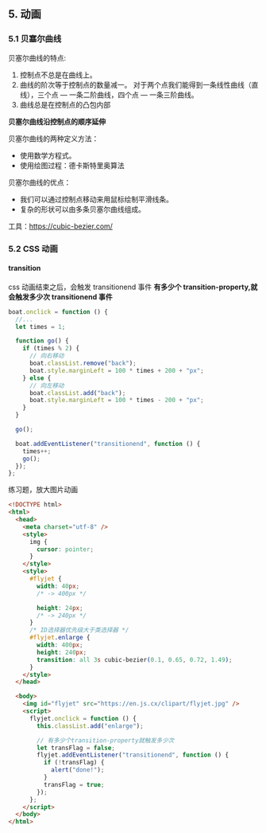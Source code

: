 ## 5. 动画

### 5.1 贝塞尔曲线

贝塞尔曲线的特点:

1. 控制点不总是在曲线上。
2. 曲线的阶次等于控制点的数量减一。 对于两个点我们能得到一条线性曲线（直线），三个点 — 一条二阶曲线，四个点 — 一条三阶曲线。
3. 曲线总是在控制点的凸包内部

**贝塞尔曲线沿控制点的顺序延伸**

贝塞尔曲线的两种定义方法：

- 使用数学方程式。
- 使用绘图过程：德卡斯特里奥算法

贝塞尔曲线的优点：

- 我们可以通过控制点移动来用鼠标绘制平滑线条。
- 复杂的形状可以由多条贝塞尔曲线组成。

工具：https://cubic-bezier.com/

### 5.2 CSS 动画

#### transition

css 动画结束之后，会触发 transitionend 事件
**有多少个 transition-property,就会触发多少次 transitionend 事件**

```javascript
boat.onclick = function () {
  //...
  let times = 1;

  function go() {
    if (times % 2) {
      // 向右移动
      boat.classList.remove("back");
      boat.style.marginLeft = 100 * times + 200 + "px";
    } else {
      // 向左移动
      boat.classList.add("back");
      boat.style.marginLeft = 100 * times - 200 + "px";
    }
  }

  go();

  boat.addEventListener("transitionend", function () {
    times++;
    go();
  });
};
```

练习题，放大图片动画

```html
<!DOCTYPE html>
<html>
  <head>
    <meta charset="utf-8" />
    <style>
      img {
        cursor: pointer;
      }
    </style>
    <style>
      #flyjet {
        width: 40px;
        /* -> 400px */

        height: 24px;
        /* -> 240px */
      }
      /* ID选择器优先级大于类选择器 */
      #flyjet.enlarge {
        width: 400px;
        height: 240px;
        transition: all 3s cubic-bezier(0.1, 0.65, 0.72, 1.49);
      }
    </style>
  </head>

  <body>
    <img id="flyjet" src="https://en.js.cx/clipart/flyjet.jpg" />
    <script>
      flyjet.onclick = function () {
        this.classList.add("enlarge");

        // 有多少个transition-property就触发多少次
        let transFlag = false;
        flyjet.addEventListener("transitionend", function () {
          if (!transFlag) {
            alert("done!");
          }
          transFlag = true;
        });
      };
    </script>
  </body>
</html>
```
